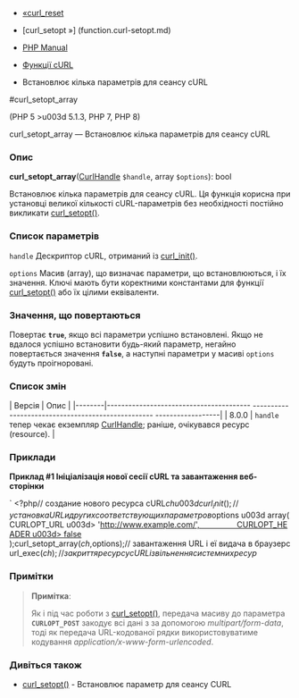 - [«curl_reset](function.curl-reset.md)
- [curl_setopt »] (function.curl-setopt.md)

- [PHP Manual](index.md)
- [Функції cURL](ref.curl.md)
- Встановлює кілька параметрів для сеансу cURL

#curl_setopt_array

(PHP 5 \>u003d 5.1.3, PHP 7, PHP 8)

curl_setopt_array — Встановлює кілька параметрів для сеансу cURL

### Опис

**curl_setopt_array**([CurlHandle](class.curlhandle.md) `$handle`,
array `$options`): bool

Встановлює кілька параметрів для сеансу cURL. Ця функція корисна
при установці великої кількості cURL-параметрів без необхідності
постійно викликати [curl_setopt()](function.curl-setopt.md).

### Список параметрів

`handle`
Дескриптор cURL, отриманий із [curl_init()](function.curl-init.md).

`options`
Масив (array), що визначає параметри, що встановлюються, і їх значення.
Ключі мають бути коректними константами для функції
[curl_setopt()](function.curl-setopt.md) або їх цілими
еквіваленти.

### Значення, що повертаються

Повертає **`true`**, якщо всі параметри успішно встановлені. Якщо
не вдалося успішно встановити будь-який параметр, негайно
повертається значення **`false`**, а наступні параметри у масиві
`options` будуть проігноровані.

### Список змін

| Версія | Опис |
|--------|---------------------------------------- -------------------------------------------------- ------------------|
| 8.0.0 | `handle` тепер чекає екземпляр [CurlHandle](class.curlhandle.md); раніше, очікувався ресурс (resource). |

### Приклади

**Приклад #1 Ініціалізація нової сесії cURL та завантаження веб-сторінки**

` <?php// создание нового ресурса cURL$ch u003d curl_init();// установка URL и других соответствующих параметров$options u003d array(CURLOPT_URL u003d> 'http://www.example.com/',                 CURLOPT_HEADER u003d> false );curl_setopt_array($ch, $options);// завантаження URL і еї видача в браузерcurl_exec($ch);// закриття ресурсу cURL і звільнення системних ресур$

### Примітки

> **Примітка**:
>
> Як і під час роботи з [curl_setopt()](function.curl-setopt.md),
> передача масиву до параметра **`CURLOPT_POST`** закодує всі дані з
> за допомогою *multipart/form-data*, тоді як передача URL-кодованої
> рядки використовуватиме кодування
> *application/x-www-form-urlencoded*.

### Дивіться також

- [curl_setopt()](function.curl-setopt.md) - Встановлює параметр
для сеансу CURL
